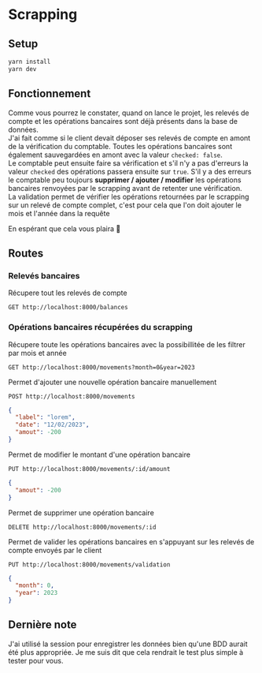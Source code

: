 # Scrapping

## Setup

```bash
yarn install
yarn dev
```

## Fonctionnement
Comme vous pourrez le constater, quand on lance le projet, les relevés de compte et les opérations bancaires sont déjà présents dans la base de données. <br> J'ai fait comme si le client devait déposer ses relevés de compte en amont de la vérification du comptable.
Toutes les opérations bancaires sont également sauvegardées en amont avec la valeur `checked: false`. <br>
Le comptable peut ensuite faire sa vérification et s'il n'y a pas d'erreurs la valeur `checked` des opérations passera ensuite sur `true`.
S'il y a des erreurs le comptable peu toujours <strong>supprimer / ajouter / modifier</strong> les opérations bancaires renvoyées par le scrapping avant de retenter une vérification. <br>
La validation permet de vérifier les opérations retournées par le scrapping sur un relevé de compte complet, c'est pour cela que l'on doit ajouter le mois et l'année dans la requête

En espérant que cela vous plaira :clap:

## Routes

### Relevés bancaires

Récupere tout les relevés de compte
```
GET http://localhost:8000/balances
```

### Opérations bancaires récupérées du scrapping

Récupere toute les opérations bancaires avec la possibillitée de les filtrer par mois et année
```
GET http://localhost:8000/movements?month=0&year=2023
```

Permet d'ajouter une nouvelle opération bancaire manuellement
```
POST http://localhost:8000/movements
```
```json
{
  "label": "lorem",
  "date": "12/02/2023",
  "amout": -200
}
```
Permet de modifier le montant d'une opération bancaire
```
PUT http://localhost:8000/movements/:id/amount
```
```json
{
  "amout": -200
}
```
Permet de supprimer une opération bancaire
```
DELETE http://localhost:8000/movements/:id
```
Permet de valider les opérations bancaires en s'appuyant sur les relevés de compte envoyés par le client
```
PUT http://localhost:8000/movements/validation
```
```json
{
  "month": 0,
  "year": 2023
}
```

## Dernière note
J'ai utilisé la session pour enregistrer les données bien qu'une BDD aurait été plus appropriée. Je me suis dit que cela rendrait le test plus simple à tester pour vous.


